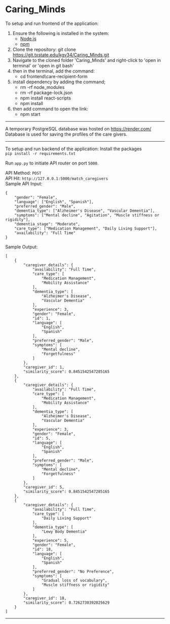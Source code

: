 # Caring_Minds

To setup and run frontend of the application:
1. Ensure the following is installed in the system:
	- [Node.js](https://nodejs.org/)	
	- [npm](https://www.npmjs.com/) 
2. Clone the repository:
	 git clone https://git.txstate.edu/kgv34/Caring_Minds.git
3. Navigate to the cloned folder 'Caring_Minds' and right-click to  'open in terminal' or 'open in git bash'
4. then in the terminal, add the command:
	- cd frontend\care-recipient-form
5. install dependency by adding the command;
   	- rm -rf node_modules
	- rm -rf package-lock.json
 	- npm install react-scripts 
	- npm install
7. then add command to open the link:
	- npm start

***********************************************************

A temporary PostgreSQL database was hosted on https://render.com/ \
Database is used for saving the profiles of the care givers.

***********************************************************

To setup and run backend of the application:
Install the packages \
`pip install -r requirements.txt`

Run `app.py` to initiate API router on port `5000`.

API Method: `POST` \
API Hit: `http://127.0.0.1:5000/match_caregivers` \
Sample API Input:
```
{
    "gender": "Female",
    "language": ["English", "Spanish"],
    "preferred_gender": "Male",
    "dementia_type": ["Alzheimer's Disease", "Vascular Dementia"],
    "symptoms": ["Mental decline", "Agitation", "Muscle stiffness or rigidity"],
    "dementia_stage": "Moderate",
    "care_type": ["Medication Management", "Daily Living Support"],
    "availability": "Full Time"
}
```

Sample Output:
```
[
    {
        "caregiver_details": {
            "availability": "Full Time",
            "care_type": [
                "Medication Management",
                "Mobility Assistance"
            ],
            "dementia_type": [
                "Alzheimer's Disease",
                "Vascular Dementia"
            ],
            "experience": 3,
            "gender": "Female",
            "id": 1,
            "language": [
                "English",
                "Spanish"
            ],
            "preferred_gender": "Male",
            "symptoms": [
                "Mental decline",
                "Forgetfulness"
            ]
        },
        "caregiver_id": 1,
        "similarity_score": 0.8451542547285165
    },
    {
        "caregiver_details": {
            "availability": "Full Time",
            "care_type": [
                "Medication Management",
                "Mobility Assistance"
            ],
            "dementia_type": [
                "Alzheimer's Disease",
                "Vascular Dementia"
            ],
            "experience": 3,
            "gender": "Female",
            "id": 5,
            "language": [
                "English",
                "Spanish"
            ],
            "preferred_gender": "Male",
            "symptoms": [
                "Mental decline",
                "Forgetfulness"
            ]
        },
        "caregiver_id": 5,
        "similarity_score": 0.8451542547285165
    },
    {
        "caregiver_details": {
            "availability": "Full Time",
            "care_type": [
                "Daily Living Support"
            ],
            "dementia_type": [
                "Lewy Body Dementia"
            ],
            "experience": 5,
            "gender": "Female",
            "id": 18,
            "language": [
                "English",
                "Spanish"
            ],
            "preferred_gender": "No Preference",
            "symptoms": [
                "Gradual loss of vocabulary",
                "Muscle stiffness or rigidity"
            ]
        },
        "caregiver_id": 18,
        "similarity_score": 0.7262730392025629
    }
]
```
************************************************************
